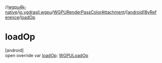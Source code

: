 //[wgpu4k-native](../../../../index.md)/[io.ygdrasil.wgpu](../../index.md)/[WGPURenderPassColorAttachment](../index.md)/[[android]ByReference](index.md)/[loadOp](load-op.md)

# loadOp

[android]\
open override var [loadOp](load-op.md): [WGPULoadOp](../../-w-g-p-u-load-op/index.md)